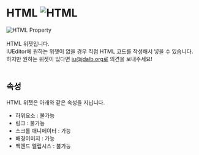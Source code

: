 # HTML ![HTML](/../img/widget-html.png)<br />
![HTML Property](/img/property-html.png)<br /><br />
HTML 위젯입니다.<br />
IUEditor에 원하는 위젯이 없을 경우 직접 HTML 코드를 작성해서 넣을 수 있습니다.<br />
하지만 원하는 위젯이 있다면 iu@jdalb.org로 의견을 보내주세요!
<br /><br />


## 속성
HTML 위젯은 아래와 같은 속성을 지닙니다.

* 하위요소 : 불가능
* 링크 : 불가능
* 스크롤 애니메이터 : 가능
* 배경이미지 : 가능
* 백엔드 엘립시스 : 불가능
<br />

